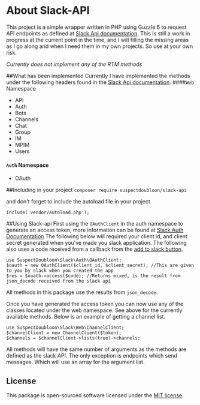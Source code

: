# About Slack-API
This project is a simple wrapper written in PHP using Guzzle 6 to request API endpoints
as defined at [Slack Api documentation](https://api.slack.com/methods). This is still
a work in progress at the current point in the time, and I will filling the missing areas
as I go along and when I need them in my own projects. So use at your own risk.

*Currently does not implement any of the RTM methods*

##What has been implemented
Currently I have implemented the methods under the following headers found in the 
[Slack Api documentation](https://api.slack.com/methods).
####`Web` Namespace
 - API
 - Auth
 - Bots
 - Channels
 - Chat
 - Group
 - IM
 - MPIM
 - Users
 
 
#### `Auth` Namespace
 - OAuth
 
 
##Including in your project 
`composer require suspectdoubloon/slack-api`

and don't forget to include the autoload file in your project

`include('vendor/autoload.php');`

##Using Slack-api
First using the `OAuthClient` in the auth namespace to generate an access token, more
information can be found at [Slack Auth Documentation](https://api.slack.com/docs/oauth)
The following below will required your client id, and client secret generated when you've
made you slack application. The following also uses a code received from a callback from
the [add to slack button](https://api.slack.com/docs/slack-button).
```
use SuspectDoubloon\Slack\Auth\OAuthClient;
$oauth = new OAuthClient($client_id, $client_secret); //This are given to you by slack when you created the app
$res = $ouath->access($code); //Returns mixed, is the result from json_decode received from the slack api
```
All methods in this package use the results from `json_decode`.

Once you have generated the access token you can now use any of the classes located under the web namespace.
See above for the currently available methods. Below is an example of getting a channel list.
```
use SuspectDoubloon\Slack\Web\ChannelClient;
$channelClient = new ChannelClient($token);
$channels = $channelClient->lists(true)->channels;
```
All methods will have the same number of arguments as the methods are defined as the slack API.
The only exception is endpoints which send messages. Which will use an array for the argument list.


## License

This package is open-sourced software licensed under the [MIT license](http://opensource.org/licenses/MIT).
